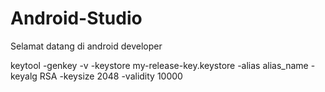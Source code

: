 # Android-Studio
Selamat datang di android developer

keytool -genkey -v -keystore my-release-key.keystore -alias alias_name -keyalg RSA -keysize 2048 -validity 10000
